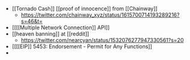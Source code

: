 - [[Tornado Cash]] [[proof of innocence]] from [[Chainway]]
    - https://twitter.com/chainway_xyz/status/1615700714193289216?s=46&t=
- [[[[Multiple Network Connection]] API]]
- [[heaven banning]] at [[reddit]]
    - https://twitter.com/nearcyan/status/1532076277947330561?s=20
- [[[[EIP]] 5453: Endorsement - Permit for Any Functions]]
- 
